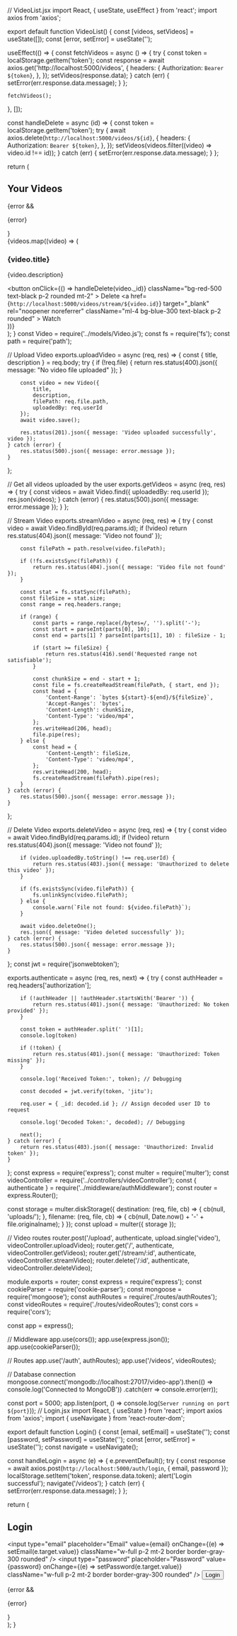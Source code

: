 // VideoList.jsx
import React, { useState, useEffect } from 'react';
import axios from 'axios';

export default function VideoList() {
  const [videos, setVideos] = useState([]);
  const [error, setError] = useState('');

  useEffect(() => {
    const fetchVideos = async () => {
      try {
        const token = localStorage.getItem('token');
        const response = await axios.get('http://localhost:5000/videos', {
          headers: {
            Authorization: `Bearer ${token}`,
          },
        });
        setVideos(response.data);
      } catch (err) {
        setError(err.response.data.message);
      }
    };

    fetchVideos();
  }, []);

  const handleDelete = async (id) => {
    const token = localStorage.getItem('token');
    try {
      await axios.delete(`http://localhost:5000/videos/${id}`, {
        headers: {
          Authorization: `Bearer ${token}`,
        },
      });
      setVideos(videos.filter((video) => video.id !== id));
    } catch (err) {
      setError(err.response.data.message);
    }
  };

  return (
    <div className="max-w-3xl mx-auto mt-8">
      <h2 className="text-2xl font-bold">Your Videos</h2>
      {error && <p className="text-red-500 mt-2">{error}</p>}
      <div className="mt-4">
        {videos.map((video) => (
          <div key={video._id} className="border-b py-4">
            <h3 className="font-semibold">{video.title}</h3>
            <p>{video.description}</p>
            <button
              onClick={() => handleDelete(video._id)}
              className="bg-red-500 text-black p-2 rounded mt-2"
            >
              Delete
            </button>
            <a
              href={`http://localhost:5000/videos/stream/${video.id}`}
              target="_blank"
              rel="noopener noreferrer"
              className="ml-4 bg-blue-300 text-black p-2 rounded"
            >
              Watch
            </a>
          </div>
        ))}
      </div>
    </div>
  );
}
const Video = require('../models/Video.js');
const fs = require('fs');
const path = require('path');

// Upload Video
exports.uploadVideo = async (req, res) => {
    const { title, description } = req.body;
    try {
        if (!req.file) {
            return res.status(400).json({ message: "No video file uploaded" });
        }

        const video = new Video({
            title,
            description,
            filePath: req.file.path,
            uploadedBy: req.userId
        });
        await video.save();

        res.status(201).json({ message: 'Video uploaded successfully', video });
    } catch (error) {
        res.status(500).json({ message: error.message });
    }
};

// Get all videos uploaded by the user
exports.getVideos = async (req, res) => {
    try {
        const videos = await Video.find({ uploadedBy: req.userId });
        res.json(videos);
    } catch (error) {
        res.status(500).json({ message: error.message });
    }
};

// Stream Video
exports.streamVideo = async (req, res) => {
    try {
        const video = await Video.findById(req.params.id);
        if (!video) return res.status(404).json({ message: 'Video not found' });

        const filePath = path.resolve(video.filePath);
        
        if (!fs.existsSync(filePath)) {
            return res.status(404).json({ message: 'Video file not found' });
        }

        const stat = fs.statSync(filePath);
        const fileSize = stat.size;
        const range = req.headers.range;

        if (range) {
            const parts = range.replace(/bytes=/, '').split('-');
            const start = parseInt(parts[0], 10);
            const end = parts[1] ? parseInt(parts[1], 10) : fileSize - 1;

            if (start >= fileSize) {
                return res.status(416).send('Requested range not satisfiable');
            }

            const chunkSize = end - start + 1;
            const file = fs.createReadStream(filePath, { start, end });
            const head = {
                'Content-Range': `bytes ${start}-${end}/${fileSize}`,
                'Accept-Ranges': 'bytes',
                'Content-Length': chunkSize,
                'Content-Type': 'video/mp4',
            };
            res.writeHead(206, head);
            file.pipe(res);
        } else {
            const head = {
                'Content-Length': fileSize,
                'Content-Type': 'video/mp4',
            };
            res.writeHead(200, head);
            fs.createReadStream(filePath).pipe(res);
        }
    } catch (error) {
        res.status(500).json({ message: error.message });
    }
};

// Delete Video
exports.deleteVideo = async (req, res) => {
    try {
        const video = await Video.findById(req.params.id);
        if (!video) return res.status(404).json({ message: 'Video not found' });

        if (video.uploadedBy.toString() !== req.userId) {
            return res.status(403).json({ message: 'Unauthorized to delete this video' });
        }

        if (fs.existsSync(video.filePath)) {
            fs.unlinkSync(video.filePath);
        } else {
            console.warn(`File not found: ${video.filePath}`);
        }

        await video.deleteOne();
        res.json({ message: 'Video deleted successfully' });
    } catch (error) {
        res.status(500).json({ message: error.message });
    }
};
const jwt = require('jsonwebtoken');

exports.authenticate = async (req, res, next) => {
    try {
        const authHeader = req.headers['authorization'];

        if (!authHeader || !authHeader.startsWith('Bearer ')) {
            return res.status(401).json({ message: 'Unauthorized: No token provided' });
        }

        const token = authHeader.split(' ')[1];
        console.log(token)

        if (!token) {
            return res.status(401).json({ message: 'Unauthorized: Token missing' });
        }

        console.log('Received Token:', token); // Debugging

        const decoded = jwt.verify(token, 'jitu');

        req.user = { _id: decoded.id }; // Assign decoded user ID to request

        console.log('Decoded Token:', decoded); // Debugging

        next();
    } catch (error) {
        return res.status(403).json({ message: 'Unauthorized: Invalid token' });
    }
};
const express = require('express');
const multer = require('multer');
const videoController = require('../controllers/videoController');
const { authenticate } = require('../middleware/authMiddleware');
const router = express.Router();

const storage = multer.diskStorage({
    destination: (req, file, cb) => {
        cb(null, 'uploads/');
    },
    filename: (req, file, cb) => {
        cb(null, Date.now() + '-' + file.originalname);
    }
});
const upload = multer({ storage });

// Video routes
router.post('/upload', authenticate, upload.single('video'), videoController.uploadVideo);
router.get('/', authenticate, videoController.getVideos);
router.get('/stream/:id', authenticate, videoController.streamVideo);
router.delete('/:id', authenticate, videoController.deleteVideo);

module.exports = router;
const express = require('express');
const cookieParser = require('cookie-parser');
const mongoose = require('mongoose');
const authRoutes = require('./routes/authRoutes');
const videoRoutes = require('./routes/videoRoutes');
const cors = require('cors');

const app = express();

// Middleware
app.use(cors());
app.use(express.json());
app.use(cookieParser());

// Routes
app.use('/auth', authRoutes);
app.use('/videos', videoRoutes);

// Database connection
mongoose.connect('mongodb://localhost:27017/video-app').then(() => console.log('Connected to MongoDB'))
  .catch(err => console.error(err));

const port = 5000;
app.listen(port, () => console.log(`Server running on port ${port}`));
// Login.jsx
import React, { useState } from 'react';
import axios from 'axios';
import { useNavigate } from 'react-router-dom';

export default function Login() {
  const [email, setEmail] = useState('');
  const [password, setPassword] = useState('');
  const [error, setError] = useState('');
  const navigate = useNavigate();

  const handleLogin = async (e) => {
    e.preventDefault();
    try {
      const response = await axios.post(`http://localhost:5000/auth/login`, { email, password });
      localStorage.setItem('token', response.data.token);
      alert('Login successful');
      navigate('/videos');
    } catch (err) {
      setError(err.response.data.message);
    }
  };

  return (
    <div className="max-w-md mx-auto mt-8">
      <h2 className="text-2xl font-bold">Login</h2>
      <form onSubmit={handleLogin} className="mt-4">
        <input
          type="email"
          placeholder="Email"
          value={email}
          onChange={(e) => setEmail(e.target.value)}
          className="w-full p-2 mt-2 border border-gray-300 rounded"
        />
        <input
          type="password"
          placeholder="Password"
          value={password}
          onChange={(e) => setPassword(e.target.value)}
          className="w-full p-2 mt-2 border border-gray-300 rounded"
        />
        <button type="submit" className="w-full p-2 mt-4 bg-green-500 text-black rounded">
          Login
        </button>
      </form>
      {error && <p className="text-red-500 mt-2">{error}</p>}
    </div>
  );
}
